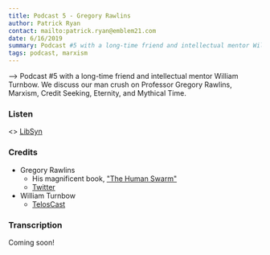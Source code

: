 ```yaml
---
title: Podcast 5 - Gregory Rawlins
author: Patrick Ryan
contact: mailto:patrick.ryan@emblem21.com
date: 6/16/2019
summary: Podcast #5 with a long-time friend and intellectual mentor William Turnbow. We discuss our man crush on Professor Gregory Rawlins, Marxism, Credit Seeking, Eternity, and Mythical Time.
tags: podcast, marxism
---
```

--> Podcast #5 with a long-time friend and intellectual mentor William Turnbow. We discuss our man crush on Professor Gregory Rawlins, Marxism, Credit Seeking, Eternity, and Mythical Time.

### Listen

<> [LibSyn](http://teloscast.libsyn.com/website/rawlings-marxism-credit-seeking-eternity-and-mythical-time)

### Credits

* Gregory Rawlins
  * His magnificent book, ["The Human Swarm"](https://archive.li/rT0yq)
  * [Twitter](https://www.twitter.com/gjer)
* William Turnbow
  * [TelosCast](https://teloscast.libsyn.com/website)

### Transcription

Coming soon!